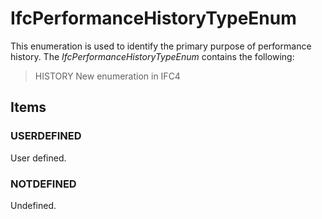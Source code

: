 # IfcPerformanceHistoryTypeEnum

This enumeration is used to identify the primary purpose of performance history. The _IfcPerformanceHistoryTypeEnum_ contains the following:

> HISTORY New enumeration in IFC4

## Items

### USERDEFINED
User defined.

### NOTDEFINED
Undefined.

